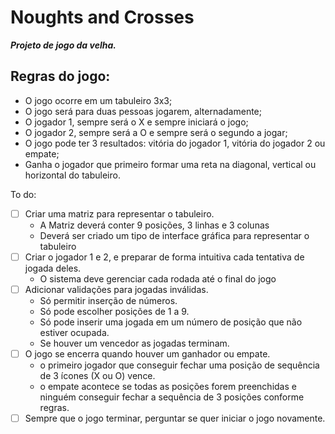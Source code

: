 # Noughts and Crosses
 **_Projeto de jogo da velha._**


## Regras do jogo:
- O jogo ocorre em um tabuleiro 3x3;
- O jogo será para duas pessoas jogarem, alternadamente;
- O jogador 1, sempre será o X e sempre iniciará o jogo;
- O jogador 2, sempre será a O e sempre será o segundo a jogar;
- O jogo pode ter 3 resultados: vitória do jogador 1, vitória do jogador 2 ou empate;
- Ganha o jogador que primeiro formar uma reta na diagonal, vertical ou horizontal do tabuleiro.



To do:
- [ ] Criar uma matriz para representar o tabuleiro.
    - A Matriz deverá conter 9 posições, 3 linhas e 3 colunas
    - Deverá ser criado um tipo de interface gráfica para representar o tabuleiro
- [ ] Criar o jogador 1 e 2, e preparar de forma intuitiva cada tentativa de jogada deles.
    - O sistema deve gerenciar cada rodada até o final do jogo
- [ ] Adicionar validações para jogadas inválidas.
    - Só permitir inserção de números.
    - Só pode escolher posições de 1 a 9.
    - Só pode inserir uma jogada em um número de posição que não estiver ocupada.
    - Se houver um vencedor as jogadas terminam.
- [ ] O jogo se encerra quando houver um ganhador ou empate.
    - o primeiro jogador que conseguir fechar uma posição de sequência de 3 ícones (X ou O) vence.
    - o empate acontece se todas as posições forem preenchidas e ninguém conseguir fechar a sequência de 3 posições conforme regras.
- [ ] Sempre que o jogo terminar, perguntar se quer iniciar o jogo novamente.